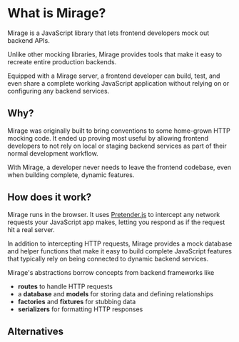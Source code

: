 # What is Mirage?

Mirage is a JavaScript library that lets frontend developers mock out backend APIs.

Unlike other mocking libraries, Mirage provides tools that make it easy to recreate entire production backends.

Equipped with a Mirage server, a frontend developer can build, test, and even share a complete working JavaScript application without relying on or configuring any backend services.

## Why?

Mirage was originally built to bring conventions to some home-grown HTTP mocking code. It ended up proving most useful by allowing frontend developers to not rely on local or staging backend services as part of their normal development workflow.

With Mirage, a developer never needs to leave the frontend codebase, even when building complete, dynamic features.

## How does it work?

Mirage runs in the browser. It uses [Pretender.js]() to intercept any network requests your JavaScript app makes, letting you respond as if the request hit a real server.

In addition to intercepting HTTP requests, Mirage provides a mock database and helper functions that make it easy to build complete JavaScript features that typically rely on being connected to dynamic backend services.

Mirage's abstractions borrow concepts from backend frameworks like

  - **routes** to handle HTTP requests
  - a **database** and **models** for storing data and defining relationships
  - **factories** and **fixtures** for stubbing data
  - **serializers** for formatting HTTP responses

## Alternatives
